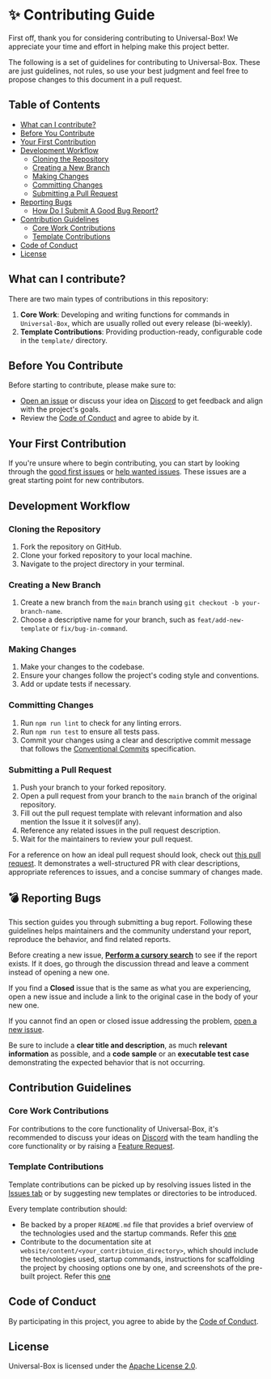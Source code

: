 # ✨ Contributing Guide

First off, thank you for considering contributing to Universal-Box! We appreciate your time and effort in helping make this project better.

The following is a set of guidelines for contributing to Universal-Box. These are just guidelines, not rules, so use your best judgment and feel free to propose changes to this document in a pull request.

## Table of Contents
- [What can I contribute?](#what-can-i-contribute)
- [Before You Contribute](#before-you-contribute)
- [Your First Contribution](#your-first-contribution)
- [Development Workflow](#development-workflow)
  - [Cloning the Repository](#cloning-the-repository)
  - [Creating a New Branch](#creating-a-new-branch)
  - [Making Changes](#making-changes)
  - [Committing Changes](#committing-changes)
  - [Submitting a Pull Request](#submitting-a-pull-request)
- [Reporting Bugs](#reporting-bugs)
  - [How Do I Submit A Good Bug Report?](#reporting-bugs)
- [Contribution Guidelines](#contribution-guidelines)
  - [Core Work Contributions](#core-work-contributions)
  - [Template Contributions](#template-contributions)
- [Code of Conduct](#code-of-conduct)
- [License](#license)

## What can I contribute?
There are two main types of contributions in this repository:

1. **Core Work**: Developing and writing functions for commands in `Universal-Box`, which are usually rolled out every release (bi-weekly).
2. **Template Contributions**: Providing production-ready, configurable code in the `template/` directory.

## Before You Contribute
Before starting to contribute, please make sure to:
- [Open an issue](https://github.com/Abhishek-Mallick/universal-box/issues/new) or discuss your idea on [Discord](https://discord.gg/aWtZQTQPe4) to get feedback and align with the project's goals.
- Review the [Code of Conduct](https://github.com/Abhishek-Mallick/universal-box/blob/main/.github/CODE_OF_CONDUCT.md) and agree to abide by it.

## Your First Contribution
If you're unsure where to begin contributing, you can start by looking through the [good first issues](https://github.com/Abhishek-Mallick/universal-box/labels/good%20first%20issue) or [help wanted issues](https://github.com/Abhishek-Mallick/universal-box/labels/help%20wanted). These issues are a great starting point for new contributors.

## Development Workflow

### Cloning the Repository
1. Fork the repository on GitHub.
2. Clone your forked repository to your local machine.
3. Navigate to the project directory in your terminal.

### Creating a New Branch
1. Create a new branch from the `main` branch using `git checkout -b your-branch-name`.
2. Choose a descriptive name for your branch, such as `feat/add-new-template` or `fix/bug-in-command`.

### Making Changes
1. Make your changes to the codebase.
2. Ensure your changes follow the project's coding style and conventions.
3. Add or update tests if necessary.

### Committing Changes
1. Run `npm run lint` to check for any linting errors.
2. Run `npm run test` to ensure all tests pass.
3. Commit your changes using a clear and descriptive commit message that follows the [Conventional Commits](https://www.conventionalcommits.org/) specification.

### Submitting a Pull Request
1. Push your branch to your forked repository.
2. Open a pull request from your branch to the `main` branch of the original repository.
3. Fill out the pull request template with relevant information and also mention the Issue it it solves(if any).
4. Reference any related issues in the pull request description.
5. Wait for the maintainers to review your pull request.

For a reference on how an ideal pull request should look, check out [this pull request](https://github.com/Abhishek-Mallick/universal-box/pull/30). It demonstrates a well-structured PR with clear descriptions, appropriate references to issues, and a concise summary of changes made.

## <span id="reporting-bugs">💣 Reporting Bugs</span>

This section guides you through submitting a bug report. Following these guidelines helps maintainers and the community understand your report, reproduce the behavior, and find related reports.

Before creating a new issue, **[Perform a cursory search](https://github.com/Abhishek-Mallick/universal-box/issues)** to see if the report exists. If it does, go through the discussion thread and leave a comment instead of opening a new one.

If you find a **Closed** issue that is the same as what you are experiencing, open a new issue and include a link to the original case in the body of your new one.

If you cannot find an open or closed issue addressing the problem, [open a new issue](https://github.com/Abhishek-Mallick/universal-box/issues/new/choose).

Be sure to include a **clear title and description**, as much **relevant information** as possible, and a **code sample** or an **executable test case** demonstrating the expected behavior that is not occurring.


## Contribution Guidelines

### Core Work Contributions
For contributions to the core functionality of Universal-Box, it's recommended to discuss your ideas on [Discord](https://discord.gg/aWtZQTQPe4) with the team handling the core functionality or by raising a [Feature Request](https://github.com/Abhishek-Mallick/universal-box/issues/new?labels=enhancement&template=feature_request.md).

### Template Contributions
Template contributions can be picked up by resolving issues listed in the [Issues tab](https://github.com/Abhishek-Mallick/universal-box/issues) or by suggesting new templates or directories to be introduced.

Every template contribution should:
- Be backed by a proper `README.md` file that provides a brief overview of the technologies used and the startup commands. Refer this [one](https://github.com/Abhishek-Mallick/universal-box/blob/main/template/API/Apollo-Server-GraphQL/README.md)
- Contribute to the documentation site at `website/content/<your_contribtuion_directory>`, which should include the technologies used, startup commands, instructions for scaffolding the project by choosing options one by one, and screenshots of the pre-built project. Refer this [one](https://github.com/Abhishek-Mallick/universal-box/blob/main/website/content/Templates/API/Apollo-Server-GraphQL.md)

## Code of Conduct
By participating in this project, you agree to abide by the [Code of Conduct](https://github.com/Abhishek-Mallick/universal-box/blob/main/.github/CODE_OF_CONDUCT.md).

## License
Universal-Box is licensed under the [Apache License 2.0](https://github.com/Abhishek-Mallick/universal-box/blob/main/LICENSE).